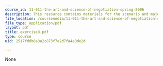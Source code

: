 ```yaml
---
course_id: 11-011-the-art-and-science-of-negotiation-spring-2006
description: This resource contains materials for the scenario and major lesson.
file_location: /coursemedia/11-011-the-art-and-science-of-negotiation-spring-2006/2517fddb8a8a2c873f7a2d7fa4e8de2d_exercise8.pdf
file_type: application/pdf
layout: pdf
title: exercise8.pdf
type: course
uid: 2517fddb8a8a2c873f7a2d7fa4e8de2d

---
```

None